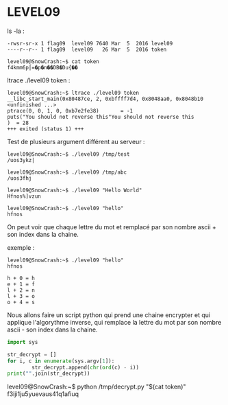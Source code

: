 # LEVEL09

ls -la : 

```
-rwsr-sr-x 1 flag09  level09 7640 Mar  5  2016 level09
----r--r-- 1 flag09  level09   26 Mar  5  2016 token
```

```
level09@SnowCrash:~$ cat token 
f4kmm6p|=�p�n��DB�Du{��
```

ltrace ./level09 token :

```
level09@SnowCrash:~$ ltrace ./level09 token
__libc_start_main(0x80487ce, 2, 0xbffff7d4, 0x8048aa0, 0x8048b10 <unfinished ...>
ptrace(0, 0, 1, 0, 0xb7e2fe38)       = -1
puts("You should not reverse this"You should not reverse this
)  = 28
+++ exited (status 1) +++
```

Test de plusieurs argument différent au serveur : 


```
level09@SnowCrash:~$ ./level09 /tmp/test
/uos3ykz|

level09@SnowCrash:~$ ./level09 /tmp/abc
/uos3fhj

level09@SnowCrash:~$ ./level09 "Hello World"
Hfnos%]vzun

level09@SnowCrash:~$ ./level09 "hello"
hfnos

```

On peut voir que chaque lettre du mot et remplacé par son nombre ascii + son index dans la chaine.

exemple :

```
level09@SnowCrash:~$ ./level09 "hello"
hfnos

h + 0 = h
e + 1 = f
l + 2 = n
l + 3 = o
o + 4 = s
```

Nous allons faire un script python qui prend une chaine encrypter et qui applique l'algorythme inverse, qui remplace la lettre du mot par son nombre ascii - son index dans la chaine. 

```py
import sys

str_decrypt = []
for i, c in enumerate(sys.argv[1]):
        str_decrypt.append(chr(ord(c) - i))
print("".join(str_decrypt))
```


level09@SnowCrash:~$ python /tmp/decrypt.py "$(cat token)"
f3iji1ju5yuevaus41q1afiuq



